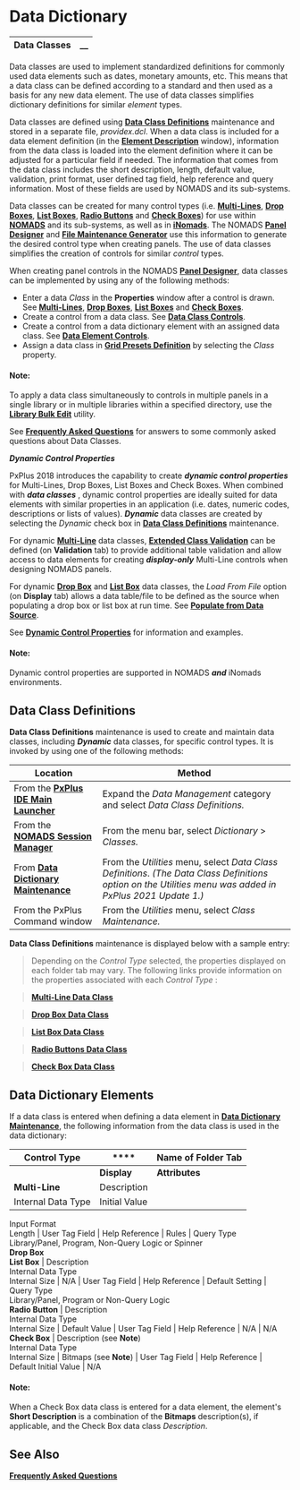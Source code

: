 # Data Dictionary

**Data Classes** |  **__**  
---|---  
  
Data classes are used to implement standardized definitions for commonly used data elements such as dates, monetary amounts, etc. This means that a data class can be defined according to a standard and then used as a basis for any new data element. The use of data classes simplifies dictionary definitions for similar _element_ types.

Data classes are defined using **[Data Class Definitions](Overview.htm#Mark1)** maintenance and stored in a separate file, _providex.dcl_. When a data class is included for a data element definition (in the **[Element Description](../Data%20Dictionary%20Maintenance/Element%20Description.md)** window), information from the data class is loaded into the element definition where it can be adjusted for a particular field if needed. The information that comes from the data class includes the short description, length, default value, validation, print format, user defined tag field, help reference and query information. Most of these fields are used by NOMADS and its sub-systems.

Data classes can be created for many control types (i.e. **[Multi-Lines](../../NOMADS%20Graphical%20Application/Creating%20Panel%20Controls/Multi-Line%20Control/Multi-Line%20Properties.md)**, **[Drop Boxes](../../NOMADS%20Graphical%20Application/Creating%20Panel%20Controls/Drop%20Box%20Control/Drop%20Box%20Properties.md)**, **[List Boxes](../../NOMADS%20Graphical%20Application/Creating%20Panel%20Controls/List%20Box%20Controls/List%20Box%20Type.md)**, **[Radio Buttons](../../NOMADS%20Graphical%20Application/Creating%20Panel%20Controls/Radio%20Button%20Control/Overview.md)** and **[Check Boxes](../../NOMADS%20Graphical%20Application/Creating%20Panel%20Controls/Check%20Box%20and%20Tri-State%20Control/Overview.md)**) for use within **[NOMADS](../../NOMADS%20Graphical%20Application/Introduction.md)** and its sub-systems, as well as in **[iNomads](../../iNOMADS/iNOMADS%20Introduction.md)**. The NOMADS **[Panel Designer](../../NOMADS%20Graphical%20Application/Panel%20Designer/Introduction.md)** and **[File Maintenance Generator](../../NOMADS%20Graphical%20Application/Dictionary-Based%20Development/Fmgen/Fmgen%20Introduction.md)** use this information to generate the desired control type when creating panels. The use of data classes simplifies the creation of controls for similar _control_ types.

When creating panel controls in the NOMADS **[Panel Designer](../../NOMADS%20Graphical%20Application/Panel%20Designer/Introduction.md)**, data classes can be implemented by using any of the following methods:

  * Enter a data _Class_ in the **Properties** window after a control is drawn. See **[Multi-Lines](../../NOMADS%20Graphical%20Application/Creating%20Panel%20Controls/Multi-Line%20Control/Multi-Line%20Properties.htm#properties)**, **[Drop Boxes](../../NOMADS%20Graphical%20Application/Creating%20Panel%20Controls/Drop%20Box%20Control/Drop%20Box%20Properties.htm#properties)**, **[List Boxes](../../NOMADS%20Graphical%20Application/Creating%20Panel%20Controls/List%20Box%20Controls/List%20Box%20Type.htm#properties)** and **[Check Boxes](../../NOMADS%20Graphical%20Application/Creating%20Panel%20Controls/Check%20Box%20and%20Tri-State%20Control/Overview.htm#properties)**.
  * Create a control from a data class. See **[Data Class Controls](../../NOMADS%20Graphical%20Application/Creating%20Panel%20Controls/Introduction.htm#Mark4)**.
  * Create a control from a data dictionary element with an assigned data class. See **[Data Element Controls](../../NOMADS%20Graphical%20Application/Creating%20Panel%20Controls/Introduction.htm#Mark5)**.
  * Assign a data class in **[Grid Presets Definition](../../NOMADS%20Graphical%20Application/Creating%20Panel%20Controls/Grid%20Control/Presets%20Definition.htm#dataclasses)** by selecting the _Class_ property.



#### **Note:**  
To apply a data class simultaneously to controls in multiple panels in a single library or in multiple libraries within a specified directory, use the **[Library Bulk Edit](../../NOMADS%20Graphical%20Application/NOMADS%20Development/Maintaining%20Library%20Objects/Library%20Bulk%20Edit.md)** utility.

See **[Frequently Asked Questions](Dataclasses_faq.md)** for answers to some commonly asked questions about Data Classes.

**_Dynamic Control Properties_**

PxPlus 2018 introduces the capability to create **_dynamic control properties_** for Multi-Lines, Drop Boxes, List Boxes and Check Boxes. When combined with **_data classes_** , dynamic control properties are ideally suited for data elements with similar properties in an application (i.e. dates, numeric codes, descriptions or lists of values). **_Dynamic_** data classes are created by selecting the _Dynamic_ check box in **[Data Class Definitions](Overview.htm#Mark1)** maintenance.

For dynamic **[Multi-Line](Multiline.htm#validation)** data classes, **[Extended Class Validation](Extended%20Validation.md)** can be defined (on **Validation** tab) to provide additional table validation and allow access to data elements for creating **_display-only_** Multi-Line controls when designing NOMADS panels.

For dynamic **[Drop Box](Dropbox.htm#display)** and **[List Box](Listbox.htm#display)** data classes, the _Load From File_ option (on **Display** tab) allows a data table/file to be defined as the source when populating a drop box or list box at run time. See **[Populate from Data Source](Populate%20from%20Data%20Source.md)**.

See **[Dynamic Control Properties](Dynamic.md)** for information and examples.

#### **Note:**  
Dynamic control properties are supported in NOMADS **_and_** iNomads environments.

##  Data Class Definitions

**Data Class Definitions** maintenance is used to create and maintain data classes, including **_Dynamic_** data classes, for specific control types. It is invoked by using one of the following methods:

**Location** |  **Method**  
---|---  
From the **[PxPlus IDE Main Launcher](../../PxPlus%20IDE/IDE%20Main%20Launcher.md)** |  Expand the _Data Management_ category and select _Data Class Definitions._  
From the **[NOMADS Session Manager](../../NOMADS%20Graphical%20Application/NOMADS%20Development/Getting%20Started.htm#sessionmgr)** |  From the menu bar, select _Dictionary_ > _Classes._  
From **[Data Dictionary Maintenance](../Data%20Dictionary%20Maintenance/Overview.md)** |  From the _Utilities_ menu, select _Data Class Definitions_. _(The Data Class Definitions option on the Utilities menu was added in PxPlus 2021 Update 1.)_  
From the PxPlus Command window |  From the _Utilities_ menu, select _Class Maintenance._  
  
**Data Class Definitions** maintenance is displayed below with a sample entry:

> Depending on the _Control Type_ selected, the properties displayed on each folder tab may vary. The following links provide information on the properties associated with each _Control Type_ :

> **[Multi-Line Data Class](Multiline.md)**

> **[Drop Box Data Class](Dropbox.md)**

> **[List Box Data Class](Listbox.md)**

> **[Radio Buttons Data Class](Radiobuttons.md)**

> **[Check Box Data Class](Checkbox.md)**

## Data Dictionary Elements

If a data class is entered when defining a data element in **[Data Dictionary Maintenance](../Data%20Dictionary%20Maintenance/Overview.md)**, the following information from the data class is used in the data dictionary:

**Control Type** |  **** |  **Name of Folder Tab**  
---|---|---  
|  |  **Display** |  **Attributes** |  **User Aids** |  **Validation** |  **Query**  
**Multi-Line** |  Description  
Internal Data Type |  Initial Value  
Input Format  
Length |  User Tag Field |  Help Reference |  Rules |  Query Type  
Library/Panel, Program, Non-Query Logic or Spinner  
**Drop Box  
List Box** |  Description  
Internal Data Type  
Internal Size |  N/A |  User Tag Field |  Help Reference |  Default Setting |  Query Type  
Library/Panel, Program or Non-Query Logic  
**Radio Button** |  Description  
Internal Data Type  
Internal Size |  Default Value |  User Tag Field |  Help Reference |  N/A |  N/A  
**Check Box** |  Description (see **Note**)  
Internal Data Type  
Internal Size |  Bitmaps (see **Note**) |  User Tag Field |  Help Reference |  Default Initial Value |  N/A  
  
#### **Note:**  
When a Check Box data class is entered for a data element, the element's **Short Description** is a combination of the **Bitmaps** description(s), if applicable, and the Check Box data class _Description_.

## See Also

**[Frequently Asked Questions](Dataclasses_faq.md)**
